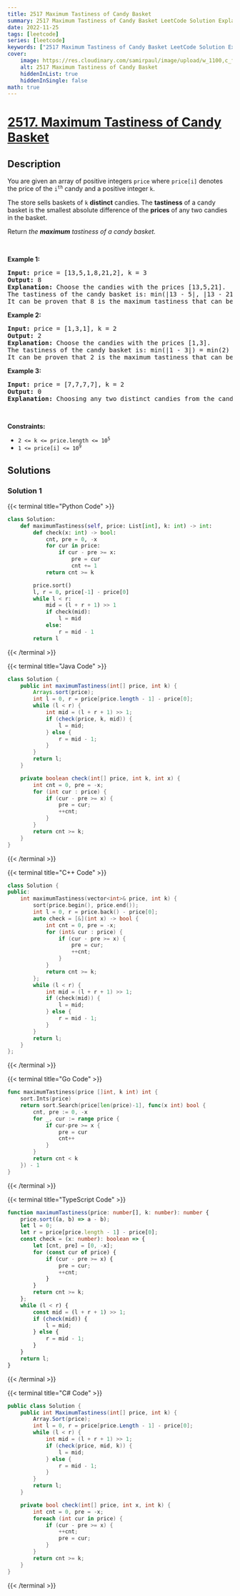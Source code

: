 ```yaml
---
title: 2517 Maximum Tastiness of Candy Basket
summary: 2517 Maximum Tastiness of Candy Basket LeetCode Solution Explained
date: 2022-11-25
tags: [leetcode]
series: [leetcode]
keywords: ["2517 Maximum Tastiness of Candy Basket LeetCode Solution Explained in all languages", "2517 Maximum Tastiness of Candy Basket", "LeetCode", "leetcode solution in Python3 C++ Java Go PHP Ruby Swift TypeScript Rust C# JavaScript C", "GeeksforGeeks", "InterviewBit", "Coding Ninjas", "HackerRank", "HackerEarth", "CodeChef", "TopCoder", "AlgoExpert", "freeCodeCamp", "Codeforces", "GitHub", "AtCoder", "Samir Paul"]
cover:
    image: https://res.cloudinary.com/samirpaul/image/upload/w_1100,c_fit,co_rgb:FFFFFF,l_text:Arial_75_bold:2517 Maximum Tastiness of Candy Basket - Solution Explained/problem-solving.webp
    alt: 2517 Maximum Tastiness of Candy Basket
    hiddenInList: true
    hiddenInSingle: false
math: true
---
```



# [2517. Maximum Tastiness of Candy Basket](https://leetcode.com/problems/maximum-tastiness-of-candy-basket)


## Description

<p>You are given an array of positive integers <code>price</code> where <code>price[i]</code> denotes the price of the <code>i<sup>th</sup></code> candy and a positive integer <code>k</code>.</p>

<p>The store sells baskets of <code>k</code> <strong>distinct</strong> candies. The <strong>tastiness</strong> of a candy basket is the smallest absolute difference of the <strong>prices</strong> of any two candies in the basket.</p>

<p>Return <em>the <strong>maximum</strong> tastiness of a candy basket.</em></p>

<p>&nbsp;</p>
<p><strong class="example">Example 1:</strong></p>

<pre>
<strong>Input:</strong> price = [13,5,1,8,21,2], k = 3
<strong>Output:</strong> 8
<strong>Explanation:</strong> Choose the candies with the prices [13,5,21].
The tastiness of the candy basket is: min(|13 - 5|, |13 - 21|, |5 - 21|) = min(8, 8, 16) = 8.
It can be proven that 8 is the maximum tastiness that can be achieved.
</pre>

<p><strong class="example">Example 2:</strong></p>

<pre>
<strong>Input:</strong> price = [1,3,1], k = 2
<strong>Output:</strong> 2
<strong>Explanation:</strong> Choose the candies with the prices [1,3].
The tastiness of the candy basket is: min(|1 - 3|) = min(2) = 2.
It can be proven that 2 is the maximum tastiness that can be achieved.
</pre>

<p><strong class="example">Example 3:</strong></p>

<pre>
<strong>Input:</strong> price = [7,7,7,7], k = 2
<strong>Output:</strong> 0
<strong>Explanation:</strong> Choosing any two distinct candies from the candies we have will result in a tastiness of 0.
</pre>

<p>&nbsp;</p>
<p><strong>Constraints:</strong></p>

<ul>
	<li><code>2 &lt;= k &lt;= price.length &lt;= 10<sup>5</sup></code></li>
	<li><code>1 &lt;= price[i] &lt;= 10<sup>9</sup></code></li>
</ul>

## Solutions

### Solution 1

<!-- tabs:start -->

{{< terminal title="Python Code" >}}
```python
class Solution:
    def maximumTastiness(self, price: List[int], k: int) -> int:
        def check(x: int) -> bool:
            cnt, pre = 0, -x
            for cur in price:
                if cur - pre >= x:
                    pre = cur
                    cnt += 1
            return cnt >= k

        price.sort()
        l, r = 0, price[-1] - price[0]
        while l < r:
            mid = (l + r + 1) >> 1
            if check(mid):
                l = mid
            else:
                r = mid - 1
        return l
```
{{< /terminal >}}

{{< terminal title="Java Code" >}}
```java
class Solution {
    public int maximumTastiness(int[] price, int k) {
        Arrays.sort(price);
        int l = 0, r = price[price.length - 1] - price[0];
        while (l < r) {
            int mid = (l + r + 1) >> 1;
            if (check(price, k, mid)) {
                l = mid;
            } else {
                r = mid - 1;
            }
        }
        return l;
    }

    private boolean check(int[] price, int k, int x) {
        int cnt = 0, pre = -x;
        for (int cur : price) {
            if (cur - pre >= x) {
                pre = cur;
                ++cnt;
            }
        }
        return cnt >= k;
    }
}
```
{{< /terminal >}}

{{< terminal title="C++ Code" >}}
```cpp
class Solution {
public:
    int maximumTastiness(vector<int>& price, int k) {
        sort(price.begin(), price.end());
        int l = 0, r = price.back() - price[0];
        auto check = [&](int x) -> bool {
            int cnt = 0, pre = -x;
            for (int& cur : price) {
                if (cur - pre >= x) {
                    pre = cur;
                    ++cnt;
                }
            }
            return cnt >= k;
        };
        while (l < r) {
            int mid = (l + r + 1) >> 1;
            if (check(mid)) {
                l = mid;
            } else {
                r = mid - 1;
            }
        }
        return l;
    }
};
```
{{< /terminal >}}

{{< terminal title="Go Code" >}}
```go
func maximumTastiness(price []int, k int) int {
	sort.Ints(price)
	return sort.Search(price[len(price)-1], func(x int) bool {
		cnt, pre := 0, -x
		for _, cur := range price {
			if cur-pre >= x {
				pre = cur
				cnt++
			}
		}
		return cnt < k
	}) - 1
}
```
{{< /terminal >}}

{{< terminal title="TypeScript Code" >}}
```ts
function maximumTastiness(price: number[], k: number): number {
    price.sort((a, b) => a - b);
    let l = 0;
    let r = price[price.length - 1] - price[0];
    const check = (x: number): boolean => {
        let [cnt, pre] = [0, -x];
        for (const cur of price) {
            if (cur - pre >= x) {
                pre = cur;
                ++cnt;
            }
        }
        return cnt >= k;
    };
    while (l < r) {
        const mid = (l + r + 1) >> 1;
        if (check(mid)) {
            l = mid;
        } else {
            r = mid - 1;
        }
    }
    return l;
}
```
{{< /terminal >}}

{{< terminal title="C# Code" >}}
```cs
public class Solution {
    public int MaximumTastiness(int[] price, int k) {
        Array.Sort(price);
        int l = 0, r = price[price.Length - 1] - price[0];
        while (l < r) {
            int mid = (l + r + 1) >> 1;
            if (check(price, mid, k)) {
                l = mid;
            } else {
                r = mid - 1;
            }
        }
        return l;
    }

    private bool check(int[] price, int x, int k) {
        int cnt = 0, pre = -x;
        foreach (int cur in price) {
            if (cur - pre >= x) {
                ++cnt;
                pre = cur;
            }
        }
        return cnt >= k;
    }
}
```
{{< /terminal >}}

<!-- tabs:end -->

<!-- end -->
